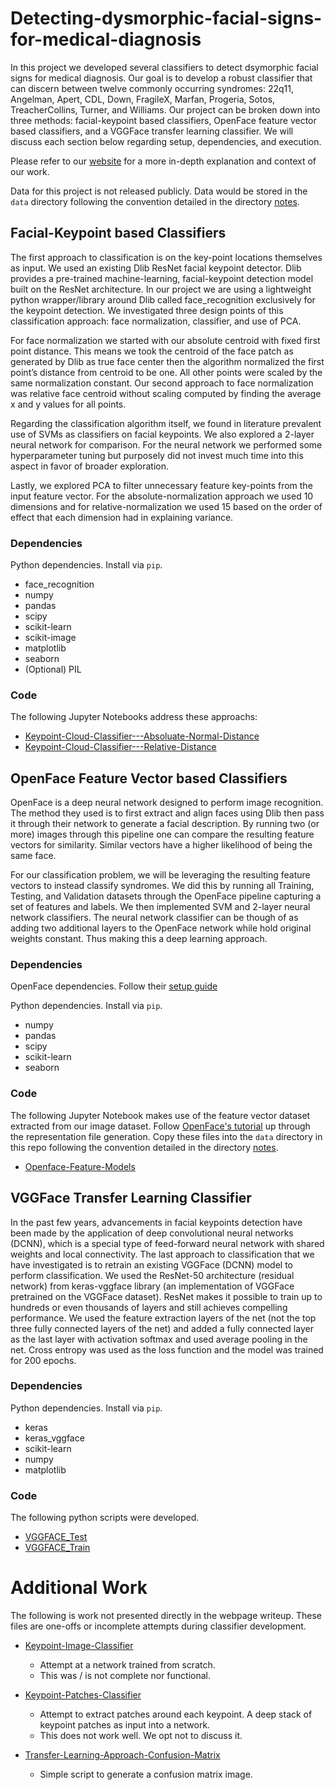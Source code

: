# Detecting-dysmorphic-facial-signs-for-medical-diagnosis
In this project we developed several classifiers to detect dsymorphic facial signs for medical diagnosis. Our goal is to develop a robust classifier that can discern between twelve commonly occurring syndromes: 22q11, Angelman, Apert, CDL, Down, FragileX, Marfan, Progeria, Sotos, TreacherCollins, Turner, and Williams. Our project can be broken down into three methods: facial-keypoint based classifiers, OpenFace feature vector based classifiers, and a VGGFace transfer learning classifier. We will discuss each section below regarding setup, dependencies, and execution.

Please refer to our [website](https://sites.google.com/a/wisc.edu/detecting-dysmorphic-facial-signs-for-medical-diagnosis/introduction) for a more in-depth explanation and context of our work.

Data for this project is not released publicly. Data would be stored in the `data` directory following the convention detailed in the directory [notes](./data/NOTES.md).

## Facial-Keypoint based Classifiers
The first approach to classification is on the key-point locations themselves as input. We used an existing Dlib ResNet facial keypoint detector. Dlib provides a pre-trained machine-learning, facial-keypoint detection model built on the ResNet architecture. In our project we are using a lightweight python wrapper/library around Dlib called face_recognition exclusively for the keypoint detection. We investigated three design points of this classification approach: face normalization, classifier, and use of PCA.

For face normalization we started with our absolute centroid with fixed first point distance. This means we took the centroid of the face patch as generated by Dlib as true face center then the algorithm normalized the first point’s distance from centroid to be one. All other points were scaled by the same normalization constant. Our second approach to face normalization was relative face centroid without scaling computed by finding the average x and y values for all points.

Regarding the classification algorithm itself, we found in literature prevalent use of SVMs as classifiers on facial keypoints. We also explored a 2-layer neural network for comparison. For the neural network we performed some hyperparameter tuning but purposely did not invest much time into this aspect in favor of broader exploration.

Lastly, we explored PCA to filter unnecessary feature key-points from the input feature vector. For the absolute-normalization approach we used 10 dimensions and for relative-normalization we used 15 based on the order of effect that each dimension had in explaining variance.

### Dependencies
Python dependencies. Install via `pip`.
- face_recognition
- numpy
- pandas
- scipy
- scikit-learn
- scikit-image
- matplotlib
- seaborn
- (Optional) PIL

### Code
The following Jupyter Notebooks address these approachs:

- [Keypoint-Cloud-Classifier---Absoluate-Normal-Distance](./Keypoint-Cloud-Classifier---Absolute-Normal-Distance.ipynb)
- [Keypoint-Cloud-Classifier---Relative-Distance](./Keypoint-Cloud-Classifier---Relative-Distance.ipynb)



## OpenFace Feature Vector based Classifiers
OpenFace is a deep neural network designed to perform image recognition. The method they used is to first extract and align faces using Dlib then pass it through their network to generate a facial description. By running two (or more) images through this pipeline one can compare the resulting feature vectors for similarity. Similar vectors have a higher likelihood of being the same face.

For our classification problem, we will be leveraging the resulting feature vectors to instead classify syndromes. We did this by running all Training, Testing, and Validation datasets through the OpenFace pipeline capturing a set of features and labels. We then implemented SVM and 2-layer neural network classifiers. The neural network classifier can be though of as adding two additional layers to the OpenFace network while hold original weights constant. Thus making this a deep learning approach.

### Dependencies

OpenFace dependencies. Follow their [setup guide](https://cmusatyalab.github.io/openface/setup/)

Python dependencies. Install via `pip`.
- numpy
- pandas
- scipy
- scikit-learn
- seaborn

### Code
The following Jupyter Notebook makes use of the feature vector dataset extracted from our image dataset. Follow [OpenFace's tutorial](https://cmusatyalab.github.io/openface/demo-3-classifier/) up through the representation file generation. Copy these files into the `data` directory in this repo following the convention detailed in the directory [notes](./data/NOTES.md).

- [Openface-Feature-Models](Openface-Feature-Models.ipynb)


## VGGFace Transfer Learning Classifier
In the past few years, advancements in facial keypoints detection have been made by the application of deep convolutional neural networks (DCNN), which is a special type of feed-forward neural network with shared weights and local connectivity. The last approach to classification that we have investigated is to retrain an existing VGGFace (DCNN) model to perform classification. We used the ResNet-50 architecture (residual network) from keras-vggface library (an implementation of VGGFace pretrained on the VGGFace dataset). ResNet makes it possible to train up to hundreds or even thousands of layers and still achieves compelling performance. We used the feature extraction layers of the net (not the top three fully connected layers of the net) and added a fully connected layer as the last layer with activation softmax and used average pooling in the net. Cross entropy was used as the loss function and the model was trained for 200 epochs.

### Dependencies

Python dependencies. Install via `pip`.
- keras
- keras_vggface
- scikit-learn
- numpy
- matplotlib

### Code
The following python scripts were developed.
- [VGGFACE_Test](./VGGFACE_Test.py)
- [VGGFACE_Train](./VGGFACE_Train.py)



# Additional Work
The following is work not presented directly in the webpage writeup. These files are one-offs or incomplete attempts during classifier development.
- [Keypoint-Image-Classifier](./Keypoint-Image-Classifier.ipynb)
  - Attempt at a network trained from scratch.
  - This was / is not complete nor functional.

- [Keypoint-Patches-Classifier](./Keypoint-Patches-Classifier.ipynb)
  - Attempt to extract patches around each keypoint. A deep stack of keypoint patches as input into a network.
  - This does not work well. We opt not to discuss it.

- [Transfer-Learning-Approach-Confusion-Matrix](./Transfer-Learning-Approach-Confusion-Matrix.ipynb)
  - Simple script to generate a confusion matrix image.

